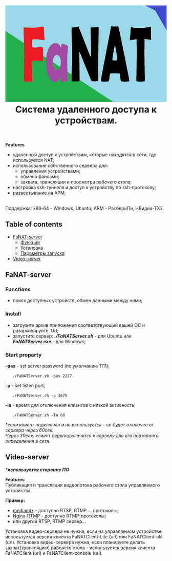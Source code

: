 <h1 align="center">
  <img src="manual/images/baner.bmp" alt="FaNAT" width="900" height="300">
  <br>
  Система удаленного доступа к устройствам.
</h1>

<br>

**Features**
* удаленный доступ к устройствам, которые находятся в сети, где используется NAT;
* использование собственного сервера для:
  * управления устройствами;
  * обмена файлами;
  * захвата, трансляции и просмотра рабочего стола; 
* настройка ssh-туннеля и доступ к устройству по ssh-протоколу;
* развертывание на АРМ;
  
<br>
  Поддержка: х86-64 - Windows, Ubuntu; ARM - РасбериПи, НВидиа-ТХ2

## Table of contents

* [FaNAT-server](#fanat-server)
  * [Функции](#functions)
  * [Установка](#install)
  * [Параметры запуска](#start-property)
* [Video-server](#video-server)

## FaNAT-server
### Functions
 - поиск доступных устройств, обмен данными между ними;
   
### Install
 - загрузите архив приложения  соответствующий вашей ОС и разархивируйте. Url;
 - запустите сервер: **_./FaNATServer.sh_** - для Ubuntu или **_FaNATServer.ехе_** - для Windows;

### Start property
**-pas** - set server password (по умолчанию 1111);
```
   ./FaNATServer.sh -pas 2227
```
**-p** - set listen port;
```
   ./FaNATServer.sh -p 1675
```
**-la** - время для отключения клиентов с низкой активность;
```
   ./FaNATServer.sh -la 60
```
*_если клиент подключён и не используется - он будет отключен от сервера через 60сек.<br>
Через 30сек. клиент переподключится к серверу для его повторного определения в сети._

 ## Video-server
 _***используется сторонне ПО**_<br>
 
 **Features**<br>
 Публикация и трансляция видеопотока рабочего стола управляемого устройства.

**Пример:**
- <a href="https://github.com/bluenviron/mediamtx/tree/main" target="_blank">mediamtx</a> - доступно RTSP, RTMP.... протоколы;
- <a href="https://github.com/bluenviron/mediamtx/tree/main" target="_blank">Nginx-RTMP</a> - доступно RTMP-протоколы;
- или другой RTSP, RTMP сервер...

Установка видео-сервера не нужна, если на управляемом устройстве используется версия клиента FaNATClient-Lite (url) или FaNATClient-okl (url).
Установка видео-сервера нужна, если планируете делать захват(трансляцию) рабочего стола - используется версия клиента FaNATClient (url) и FaNATClient-console (url).



